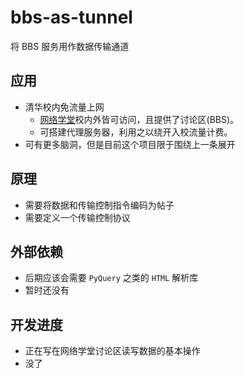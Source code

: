 # bbs-as-tunnel
将 BBS 服务用作数据传输通道

## 应用
* 清华校内免流量上网
    * [网络学堂](http://learn.tsinghua.edu.cn)校内外皆可访问，且提供了讨论区(BBS)。
	* 可搭建代理服务器，利用之以绕开入校流量计费。
* 可有更多脑洞，但是目前这个项目限于围绕上一条展开

## 原理
* 需要将数据和传输控制指令编码为帖子
* 需要定义一个传输控制协议

## 外部依赖
* 后期应该会需要 `PyQuery` 之类的 `HTML` 解析库
* 暂时还没有

## 开发进度
* 正在写在网络学堂讨论区读写数据的基本操作
* 没了
